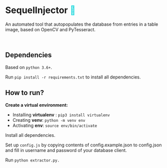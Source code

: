 <h1><b>SequelInjector <span style="color:#22d8dd ">&#129302;</span> </b></h1>

<p>
    An automated tool that autopopulates the database from entries in a table image, based on OpenCV and PyTesseract.
</p>
<br>
<h2>Dependencies</h2>
<p>Based on <code>python 3.6+</code>.</p>
<p>Run <code>pip install -r requirements.txt</code> to install all dependencies.</p>
<h2>How to run?</h2>
<p><b>Create a virtual environment:</b></p>
<ul>
    <li>Installing <b>virtualenv</b> : <code>pip3 install virtualenv</code>
    </li>
    <li>Creating <b>venv</b>: <code>python -m venv env</code></li>
    <li>Activating <b>env</b>: <code>source env/bin/activate</code></li>
</ul>
<p>Install all dependencies.</p>
<p>Set up <code>config.js</code> by copying contents of config.example.json to config.json and fill in username and password of your database client.</p>
<p>Run <code>python extractor.py.</code></p>
